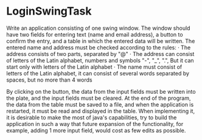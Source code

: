 # LoginSwingTask

Write an application consisting of one swing window.
The window should have two fields for entering text 
(name and email address), a button to confirm the entry,
and a table in which the entered data will be written.
The entered name and address must be checked according to the rules:
· The address consists of two parts, separated by "@"
· The address can consist of letters of the Latin alphabet, 
    numbers and symbols "-", "_", ".", 
    But it can start only with letters of the Latin alphabet
· The name must consist of letters of the Latin alphabet, 
it can consist of several words separated by spaces, but no more than 4 words

By clicking on the button, the data from the input fields must be written 
into the plate, and the input fields must be cleared.
At the end of the program, the data from the table must be saved to a file, 
and when the application is restarted, it must be read and displayed in the table.
When implementing it, it is desirable to make the most of java's capabilities, 
try to build the application in such a way that future expansion of the functionality, 
for example, adding 1 more input field, would cost as few edits as possible.